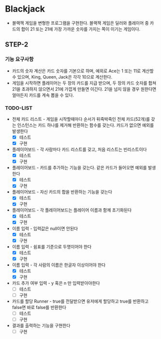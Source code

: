 # Blackjack

- 블랙잭 게임을 변형한 프로그램을 구현한다. 블랙잭 게임은 딜러와 플레이어 중 카드의 합이 21 또는 21에 가장 가까운 숫자를 가지는 쪽이 이기는 게임이다.

## STEP-2

### 기능 요구사항
- 카드의 숫자 계산은 카드 숫자를 기본으로 하며, 예외로 Ace는 1 또는 11로 계산할 수 있으며, King, Queen, Jack은 각각 10으로 계산한다.
- 게임을 시작하면 플레이어는 두 장의 카드를 지급 받으며, 두 장의 카드 숫자를 합쳐 21을 초과하지 않으면서 21에 가깝게 만들면 이긴다. 21을 넘지 않을 경우 원한다면 얼마든지 카드를 계속 뽑을 수 있다.

### TODO-LIST
- 전체 카드 리스트 - 게임을 시작할때마다 순서가 뒤죽박죽인 전체 카드(52개)를 갖는 인스턴스는 카드 하나를 제거해 반환하는 함수를 갖는다. 카드가 없으면 예외를 발생한다
    - [x] 테스트
    - [x] 구현
- 플레이어보드 - 각 사람마다 카드 리스트를 갖고, 처음 리스트는 빈리스트이다
    - [x] 테스트
    - [x] 구현
- 플레이어보드 - 카드를 추가하는 기능을 갖는다. 같은 카드가 들어오면 예외를 발생한다
    - [x] 테스트
    - [x] 구현
- 플레이어보드 - 자신 카드의 합을 반환하는 기능을 갖는다
    - [x] 테스트
    - [x] 구현
- 플레이어보드 - 각 플레이어보드는 플레이어 이름과 함께 초기화된다
    - [x] 테스트
    - [x] 구현
- 이름 입력 - 입력값은 null이면 안된다
    - [x] 테스트
    - [x] 구현
- 이름 입력 - 쉼표를 기준으로 두명이어야 한다
    - [x] 테스트
    - [x] 구현
- 이름 입력 - 각 사람의 이름은 한글자 이상이어야 한다
    - [x] 테스트
    - [x] 구현
- 카드 추가 여부 입력 - y 혹은 n 만 입력받아야한다
    - [ ] 테스트
    - [ ] 구현
- 카드를 할당 Runner - true를 전달받으면 유저에게 할당하고 true를 반환하고 false면 바로 false를 반환한다
    - [ ] 테스트
    - [ ] 구현
- 결과를 출력하는 기능을 구현한다
    - [ ] 구현 
